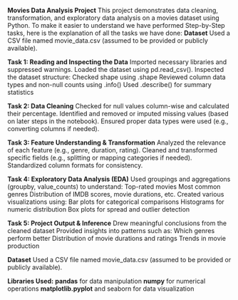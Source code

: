 **Movies Data Analysis Project**
This project demonstrates data cleaning, transformation, and exploratory data analysis on a movies dataset using Python. To make it easier to understand we have performed Step-by-Step tasks, here is the explanation of all the tasks we have done:
**Dataset**
Used a CSV file named movie_data.csv (assumed to be provided or publicly available).

**Task 1: Reading and Inspecting the Data**
Imported necessary libraries and suppressed warnings.
Loaded the dataset using pd.read_csv().
Inspected the dataset structure:
Checked shape using .shape
Reviewed column data types and non-null counts using .info()
Used .describe() for summary statistics

**Task 2: Data Cleaning**
Checked for null values column-wise and calculated their percentage.
Identified and removed or imputed missing values (based on later steps in the notebook).
Ensured proper data types were used (e.g., converting columns if needed).

**Task 3: Feature Understanding & Transformation**
Analyzed the relevance of each feature (e.g., genre, duration, rating).
Cleaned and transformed specific fields (e.g., splitting or mapping categories if needed).
Standardized column formats for consistency.

**Task 4: Exploratory Data Analysis (EDA)**
Used groupings and aggregations (groupby, value_counts) to understand:
Top-rated movies
Most common genres
Distribution of IMDB scores, movie durations, etc.
Created various visualizations using:
Bar plots for categorical comparisons
Histograms for numeric distribution
Box plots for spread and outlier detection

**Task 5: Project Output & Inference**
Drew meaningful conclusions from the cleaned dataset
Provided insights into patterns such as:
Which genres perform better
Distribution of movie durations and ratings
Trends in movie production

**Dataset**
Used a CSV file named movie_data.csv (assumed to be provided or publicly available).

**Libraries Used:**
**pandas** for data manipulation
**numpy** for numerical operations
**matplotlib.pyplot** and seaborn for data visualization
